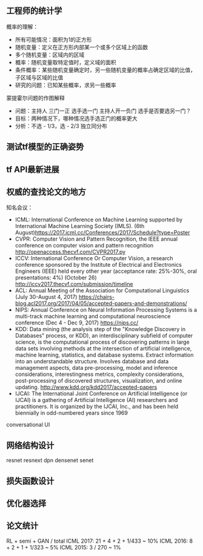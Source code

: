 ## 工程师的统计学

概率的理解：
- 所有可能情况：面积为1的正方形
- 随机变量：定义在正方形内部某一个或多个区域上的函数
- 多个随机变量：区域内的区域
- 概率：随机变量取特定值时，定义域的面积
- 条件概率：某些随机变量确定时，另一些随机变量的概率占确定区域的比值，子区域与区域的比值
- 研究的问题：已知某些概率，求另一些概率

蒙提霍尔问题的作图解释
- 问题：主持人 三门一正 选手选一门 主持人开一负门 选手是否要选另一门？
- 目标：两种情况下，哪种情况选手选正门的概率更大
- 分析：不选 - 1/3，选 - 2/3
独立同分布


## 测试tf模型的正确姿势

## tf API最新进展

## 权威的查找论文的地方

知名会议：
- ICML: International Conference on Machine Learning supported by International Machine Learning Society (IMLS). (6th August)https://2017.icml.cc/Conferences/2017/Schedule?type=Poster
- CVPR: Computer Vision and Pattern Recognition, the IEEE annual conference on computer vision and pattern recognition
http://openaccess.thecvf.com/CVPR2017.py
- ICCV: International Conference Or Computer Vision, a research conference sponsored by the Institute of Electrical and Electronics Engineers (IEEE) held every other year (acceptance rate: 25%-30%, oral presentations: 4%) (October 26) 
http://iccv2017.thecvf.com/submission/timeline
- ACL: Annual Meeting of the Association for Computational Linguistics (July 30-August 4, 2017)
https://chairs-blog.acl2017.org/2017/04/05/accepted-papers-and-demonstrations/
- NIPS: Annual Conference on Neural Information Processing Systems is a multi-track machine learning and computational neuroscience conference (Dec 4 - Dec 9, 2017)
https://nips.cc/
- KDD: Data mining (the analysis step of the "Knowledge Discovery in Databases" process, or KDD), an interdisciplinary subfield of computer science, is the computational process of discovering patterns in large data sets involving methods at the intersection of artificial intelligence, machine learning, statistics, and database systems. Extract information into an understandable structure. Involves database and data management aspects, data pre-processing, model and inference considerations, interestingness metrics, complexity considerations, post-processing of discovered structures, visualization, and online updating.
http://www.kdd.org/kdd2017/accepted-papers
- IJCAI: The International Joint Conference on Artificial Intelligence (or IJCAI) is a gathering of Artificial Intelligence (AI) researchers and practitioners. It is organized by the IJCAI, Inc., and has been held biennially in odd-numbered years since 1969

conversational UI

## 网络结构设计

resnet resnext dpn densenet senet

## 损失函数设计

## 优化器选择

## 论文统计

RL + semi + GAN / total
ICML 2017: 21 + 4 + 2 + 1/433 ~ 10%
ICML 2016: 8 + 2 + 1 + 1/323 ~ 5%
ICML 2015: 3 / 270 ~ 1%










